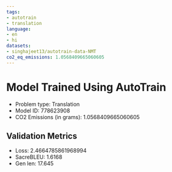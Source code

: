 ```yaml
---
tags:
- autotrain
- translation
language:
- en
- hi
datasets:
- singhajeet13/autotrain-data-NMT
co2_eq_emissions: 1.0568409665060605
---
```


# Model Trained Using AutoTrain

- Problem type: Translation
- Model ID: 778623908
- CO2 Emissions (in grams): 1.0568409665060605

## Validation Metrics

- Loss: 2.4664785861968994
- SacreBLEU: 1.6168
- Gen len: 17.645